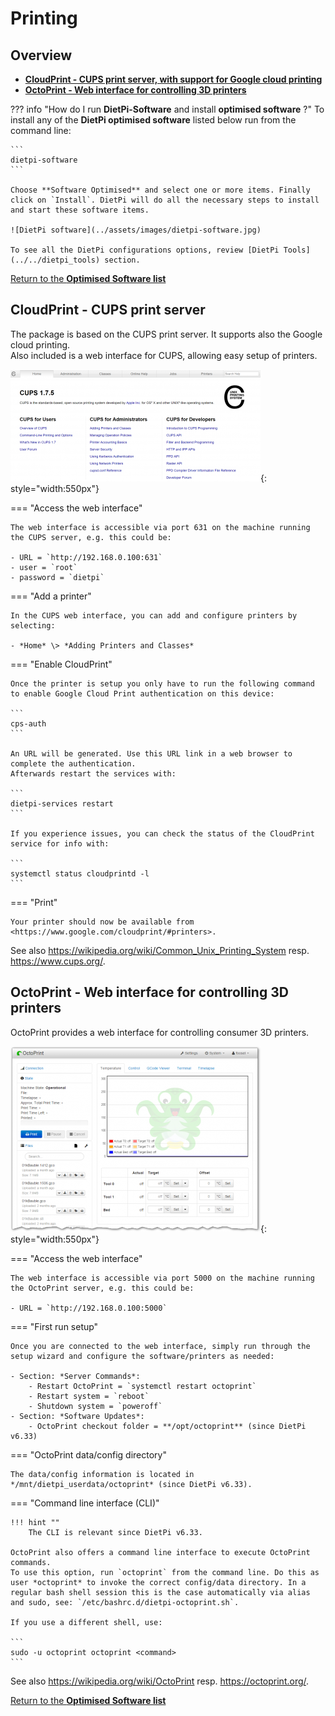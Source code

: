 # Printing

## Overview

- [**CloudPrint - CUPS print server, with support for Google cloud printing**](#cloudprint-cups-print-server)
- [**OctoPrint - Web interface for controlling 3D printers**](#octoprint-web-interface-for-controlling-3d-printers)

??? info "How do I run **DietPi-Software** and install **optimised software** ?"
    To install any of the **DietPi optimised software** listed below run from the command line:

    ```
    dietpi-software
    ```

    Choose **Software Optimised** and select one or more items. Finally click on `Install`. DietPi will do all the necessary steps to install and start these software items.

    ![DietPi software](../assets/images/dietpi-software.jpg)

    To see all the DietPi configurations options, review [DietPi Tools](../../dietpi_tools) section.

[Return to the **Optimised Software list**](../../dietpi_optimised_software)

## CloudPrint - CUPS print server

The package is based on the CUPS print server. It supports also the Google cloud printing.  
Also included is a web interface for CUPS, allowing easy setup of printers.

![DietPi print server software CUPS](../assets/images/dietpi-software-printserver-cups.png){: style="width:550px"}

=== "Access the web interface"

    The web interface is accessible via port 631 on the machine running the CUPS server, e.g. this could be:  

    - URL = `http://192.168.0.100:631`  
    - user = `root`  
    - password = `dietpi`

=== "Add a printer"

    In the CUPS web interface, you can add and configure printers by selecting:

    - *Home* \> *Adding Printers and Classes*

=== "Enable CloudPrint"

    Once the printer is setup you only have to run the following command to enable Google Cloud Print authentication on this device:

    ```
    cps-auth
    ```

    An URL will be generated. Use this URL link in a web browser to complete the authentication.  
    Afterwards restart the services with:

    ```
    dietpi-services restart
    ```

    If you experience issues, you can check the status of the CloudPrint service for info with:

    ```
    systemctl status cloudprintd -l
    ```

=== "Print"

    Your printer should now be available from <https://www.google.com/cloudprint/#printers>.

See also <https://wikipedia.org/wiki/Common_Unix_Printing_System> resp. <https://www.cups.org/>.

## OctoPrint - Web interface for controlling 3D printers

OctoPrint provides a web interface for controlling consumer 3D printers.

![DietPi print server software OctoPrint](../assets/images/dietpi-software-printserver-octoprint.png){: style="width:550px"}

=== "Access the web interface"

    The web interface is accessible via port 5000 on the machine running the OctoPrint server, e.g. this could be:  

    - URL = `http://192.168.0.100:5000`  

=== "First run setup"

    Once you are connected to the web interface, simply run through the setup wizard and configure the software/printers as needed:

    - Section: *Server Commands*:
        - Restart OctoPrint = `systemctl restart octoprint`
        - Restart system = `reboot`
        - Shutdown system = `poweroff`
    - Section: *Software Updates*:
        - OctoPrint checkout folder = **/opt/octoprint** (since DietPi v6.33)

=== "OctoPrint data/config directory"

    The data/config information is located in */mnt/dietpi_userdata/octoprint* (since DietPi v6.33).

=== "Command line interface (CLI)"

    !!! hint ""
        The CLI is relevant since DietPi v6.33.

    OctoPrint also offers a command line interface to execute OctoPrint commands.  
    To use this option, run `octoprint` from the command line. Do this as user *octoprint* to invoke the correct config/data directory. In a regular bash shell session this is the case automatically via alias and sudo, see: `/etc/bashrc.d/dietpi-octoprint.sh`.

    If you use a different shell, use:

    ```
    sudo -u octoprint octoprint <command>
    ```

See also <https://wikipedia.org/wiki/OctoPrint> resp. <https://octoprint.org/>.

[Return to the **Optimised Software list**](../../dietpi_optimised_software)
